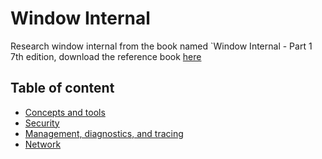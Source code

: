 # Window Internal

Research window internal from the book named `Window Internal - Part 1 7th edition, download the reference book [here](/Reference/Window-Internal-6th-%26-7th-edition.rar)

## Table of content
- [Concepts and tools](/Window-Internal/Concepts-and-tools.md)
- [Security](/Window-Internal/Security.md)
- [Management, diagnostics, and tracing](/Window-Internal/Management-diagnostics-and-tracing.md)
- [Network](/Window-Internal/Network.md)
